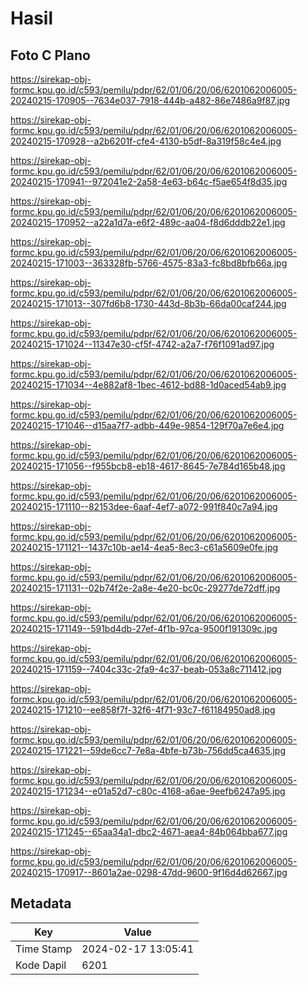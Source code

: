 # Hasil

## Foto C Plano

https://sirekap-obj-formc.kpu.go.id/c593/pemilu/pdpr/62/01/06/20/06/6201062006005-20240215-170905--7634e037-7918-444b-a482-86e7486a9f87.jpg

https://sirekap-obj-formc.kpu.go.id/c593/pemilu/pdpr/62/01/06/20/06/6201062006005-20240215-170928--a2b6201f-cfe4-4130-b5df-8a319f58c4e4.jpg

https://sirekap-obj-formc.kpu.go.id/c593/pemilu/pdpr/62/01/06/20/06/6201062006005-20240215-170941--972041e2-2a58-4e63-b64c-f5ae654f8d35.jpg

https://sirekap-obj-formc.kpu.go.id/c593/pemilu/pdpr/62/01/06/20/06/6201062006005-20240215-170952--a22a1d7a-e6f2-489c-aa04-f8d6dddb22e1.jpg

https://sirekap-obj-formc.kpu.go.id/c593/pemilu/pdpr/62/01/06/20/06/6201062006005-20240215-171003--363328fb-5766-4575-83a3-fc8bd8bfb66a.jpg

https://sirekap-obj-formc.kpu.go.id/c593/pemilu/pdpr/62/01/06/20/06/6201062006005-20240215-171013--307fd6b8-1730-443d-8b3b-66da00caf244.jpg

https://sirekap-obj-formc.kpu.go.id/c593/pemilu/pdpr/62/01/06/20/06/6201062006005-20240215-171024--11347e30-cf5f-4742-a2a7-f76f1091ad97.jpg

https://sirekap-obj-formc.kpu.go.id/c593/pemilu/pdpr/62/01/06/20/06/6201062006005-20240215-171034--4e882af8-1bec-4612-bd88-1d0aced54ab9.jpg

https://sirekap-obj-formc.kpu.go.id/c593/pemilu/pdpr/62/01/06/20/06/6201062006005-20240215-171046--d15aa7f7-adbb-449e-9854-129f70a7e6e4.jpg

https://sirekap-obj-formc.kpu.go.id/c593/pemilu/pdpr/62/01/06/20/06/6201062006005-20240215-171056--f955bcb8-eb18-4617-8645-7e784d165b48.jpg

https://sirekap-obj-formc.kpu.go.id/c593/pemilu/pdpr/62/01/06/20/06/6201062006005-20240215-171110--82153dee-6aaf-4ef7-a072-991f840c7a94.jpg

https://sirekap-obj-formc.kpu.go.id/c593/pemilu/pdpr/62/01/06/20/06/6201062006005-20240215-171121--1437c10b-ae14-4ea5-8ec3-c61a5609e0fe.jpg

https://sirekap-obj-formc.kpu.go.id/c593/pemilu/pdpr/62/01/06/20/06/6201062006005-20240215-171131--02b74f2e-2a8e-4e20-bc0c-29277de72dff.jpg

https://sirekap-obj-formc.kpu.go.id/c593/pemilu/pdpr/62/01/06/20/06/6201062006005-20240215-171149--591bd4db-27ef-4f1b-97ca-9500f191309c.jpg

https://sirekap-obj-formc.kpu.go.id/c593/pemilu/pdpr/62/01/06/20/06/6201062006005-20240215-171159--7404c33c-2fa9-4c37-beab-053a8c711412.jpg

https://sirekap-obj-formc.kpu.go.id/c593/pemilu/pdpr/62/01/06/20/06/6201062006005-20240215-171210--ee858f7f-32f6-4f71-93c7-f61184950ad8.jpg

https://sirekap-obj-formc.kpu.go.id/c593/pemilu/pdpr/62/01/06/20/06/6201062006005-20240215-171221--59de6cc7-7e8a-4bfe-b73b-756dd5ca4635.jpg

https://sirekap-obj-formc.kpu.go.id/c593/pemilu/pdpr/62/01/06/20/06/6201062006005-20240215-171234--e01a52d7-c80c-4168-a6ae-9eefb6247a95.jpg

https://sirekap-obj-formc.kpu.go.id/c593/pemilu/pdpr/62/01/06/20/06/6201062006005-20240215-171245--65aa34a1-dbc2-4671-aea4-84b064bba677.jpg

https://sirekap-obj-formc.kpu.go.id/c593/pemilu/pdpr/62/01/06/20/06/6201062006005-20240215-170917--8601a2ae-0298-47dd-9600-9f16d4d62667.jpg


## Metadata

| Key        | Value               |
| ---------- | ------------------- |
| Time Stamp | 2024-02-17 13:05:41 |
| Kode Dapil | 6201                |



